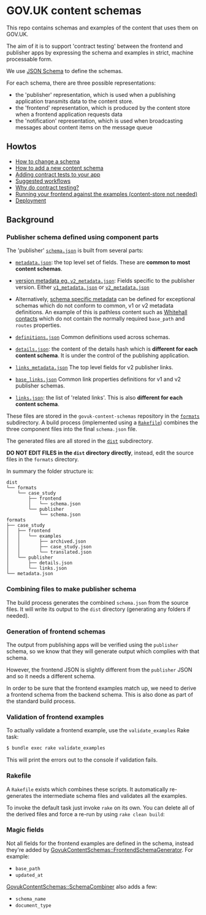 # GOV.UK content schemas

This repo contains schemas and examples of the content that uses them on GOV.UK.

The aim of it is to support 'contract testing' between the frontend and
publisher apps by expressing the schema and examples in strict, machine
processable form.

We use [JSON Schema](http://json-schema.org/) to define the schemas.

For each schema, there are three possible representations:

* the 'publisher' representation, which is used when a publishing application
  transmits data to the content store.
* the 'frontend' representation, which is produced by the content store when a
  frontend application requests data
* the 'notification' representation, which is used when broadcasting messages about content
  items on the message queue

## Howtos

* [How to change a schema](docs/changing-a-schema.md)
* [How to add a new content schema](docs/adding-a-new-schema.md)
* [Adding contract tests to your app](docs/contract-testing-howto.md)
* [Suggested workflows](docs/suggested-workflows.md)
* [Why do contract testing?](docs/why-contract-testing.md)
* [Running your frontend against the examples (content-store not needed)](docs/running-frontend-against-examples.md)
* [Deployment](docs/deployment.md)

## Background

### Publisher schema defined using component parts

The 'publisher' [`schema.json`](dist/formats/case_study/publisher/schema.json) is built from several parts:

  - [`metadata.json`](formats/metadata.json): the top level set of fields. These are **common to most content
    schemas**.

  - [version metadata eg. `v2_metadata.json`](formats/v2_metadata.json): Fields specific to the publisher version.
    Either [`v1_metadata.json`](formats/v1_metadata.json) or [`v2_metadata.json`](formats/v2_metadata.json)

  - Alternatively, [schema specific metadata](formats/contact/publisher_v2/metadata.json) can be defined for
    exceptional schemas which do not conform to common, v1 or v2 metadata definitions.
    An example of this is pathless content such as [Whitehall contacts](dist/formats/contact/publisher_v2/schema.json)
    which do not contain the normally required `base_path` and `routes` properties.

  - [`definitions.json`](formats/definitions.json) Common definitions used across schemas.

  - [`details.json`](formats/case_study/publisher/details.json): the content of the details hash
    which is **different for each content schema**. It is under the control of the
    publishing application.

  - [`links_metadata.json`](formats/links_metadata.json) The top level fields for v2 publisher links.

  - [`base_links.json`](formats/base_links.json) Common link properties definitions for v1 and v2 publisher schemas.

  - [`links.json`](formats/case_study/publisher/links.json): the list of 'related links'. This is also **different
    for each content schema**.

These files are stored in the `govuk-content-schemas` repository in the
[`formats`](/formats) subdirectory. A build process (implemented using a
[`Rakefile`](/Rakefile)) combines the three component files into the final
`schema.json` file.

The generated files are all stored in the [`dist`](/dist/) subdirectory.

**DO NOT EDIT FILES in the `dist` directory directly**, instead, edit the source files in the `formats` directory.

In summary the folder structure is:

```
dist
└── formats
    └── case_study
        ├── frontend
        │   └── schema.json
        └── publisher
            └── schema.json
formats
├── case_study
│   ├── frontend
│   │   └── examples
│   │       ├── archived.json
│   │       ├── case_study.json
│   │       └── translated.json
│   └── publisher
│       ├── details.json
│       └── links.json
└── metadata.json
```

### Combining files to make publisher schema

The build process generates the combined `schema.json` from the source files. It will write its output to the `dist` directory (generating any folders if needed).

### Generation of frontend schemas

The output from publishing apps will be verified using the `publisher` schema,
so we know that they will generate output which complies with that schema.

However, the frontend JSON is slightly different from the `publisher`
JSON and so it needs a different schema.

In order to be sure that the frontend examples match up, we need to derive
a frontend schema from the backend schema. This is also done as part of the standard build process.

### Validation of frontend examples

To actually validate a frontend example, use the `validate_examples` Rake task:

```sh
$ bundle exec rake validate_examples
```

This will print the errors out to the console if validation fails.

### Rakefile

A `Rakefile` exists which combines these scripts. It
automatically re-generates the intermediate schema files and validates all the
examples.

To invoke the default task just invoke `rake` on its own. You can delete all of
the derived files and force a re-run by using `rake clean build`:

### Magic fields

Not all fields for the frontend examples are defined in the schema, instead they're added by [GovukContentSchemas::FrontendSchemaGenerator](lib/govuk_content_schemas/frontend_schema_generator.rb). For example:

- `base_path`
- `updated_at`

[GovukContentSchemas::SchemaCombiner](lib/govuk_content_schemas/schema_combiner.rb) also adds a few:

- `schema_name`
- `document_type`
